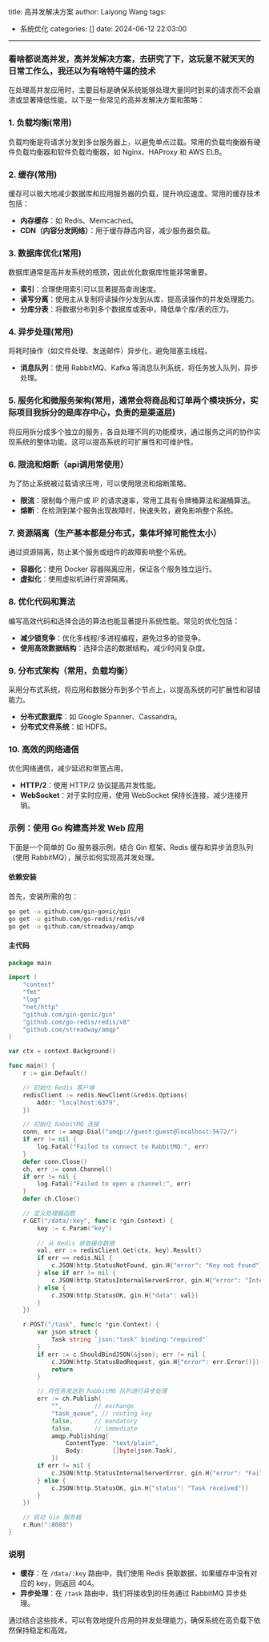 title: 高并发解决方案
author: Laiyong Wang
tags:
  - 系统优化
categories: []
date: 2024-06-12 22:03:00
---
### 看啥都说高并发，高并发解决方案，去研究了下，这玩意不就天天的日常工作么，我还以为有啥特牛逼的技术

在处理高并发应用时，主要目标是确保系统能够处理大量同时到来的请求而不会崩溃或显著降低性能。以下是一些常见的高并发解决方案和策略：

### 1. 负载均衡(常用)
负载均衡是将请求分发到多台服务器上，以避免单点过载。常用的负载均衡器有硬件负载均衡器和软件负载均衡器，如 Nginx、HAProxy 和 AWS ELB。

### 2. 缓存(常用)
缓存可以极大地减少数据库和应用服务器的负载，提升响应速度。常用的缓存技术包括：
- **内存缓存**：如 Redis、Memcached。
- **CDN（内容分发网络）**：用于缓存静态内容，减少服务器负载。

### 3. 数据库优化(常用)
数据库通常是高并发系统的瓶颈，因此优化数据库性能非常重要。
- **索引**：合理使用索引可以显著提高查询速度。
- **读写分离**：使用主从复制将读操作分发到从库，提高读操作的并发处理能力。
- **分库分表**：将数据分布到多个数据库或表中，降低单个库/表的压力。

### 4. 异步处理(常用)
将耗时操作（如文件处理、发送邮件）异步化，避免阻塞主线程。
- **消息队列**：使用 RabbitMQ、Kafka 等消息队列系统，将任务放入队列，异步处理。

### 5. 服务化和微服务架构(常用，通常会将商品和订单两个模块拆分，实际项目我拆分的是库存中心，负责的是渠道层)
将应用拆分成多个独立的服务，各自处理不同的功能模块，通过服务之间的协作实现系统的整体功能。这可以提高系统的可扩展性和可维护性。

### 6. 限流和熔断（api调用常使用）
为了防止系统被过载请求压垮，可以使用限流和熔断策略。
- **限流**：限制每个用户或 IP 的请求速率，常用工具有令牌桶算法和漏桶算法。
- **熔断**：在检测到某个服务出现故障时，快速失败，避免影响整个系统。

### 7. 资源隔离（生产基本都是分布式，集体坏掉可能性太小）
通过资源隔离，防止某个服务或组件的故障影响整个系统。
- **容器化**：使用 Docker 容器隔离应用，保证各个服务独立运行。
- **虚拟化**：使用虚拟机进行资源隔离。

### 8. 优化代码和算法
编写高效代码和选择合适的算法也能显著提升系统性能。常见的优化包括：
- **减少锁竞争**：优化多线程/多进程编程，避免过多的锁竞争。
- **使用高效数据结构**：选择合适的数据结构，减少时间复杂度。

### 9. 分布式架构（常用，负载均衡）
采用分布式系统，将应用和数据分布到多个节点上，以提高系统的可扩展性和容错能力。
- **分布式数据库**：如 Google Spanner、Cassandra。
- **分布式文件系统**：如 HDFS。

### 10. 高效的网络通信
优化网络通信，减少延迟和带宽占用。
- **HTTP/2**：使用 HTTP/2 协议提高并发性能。
- **WebSocket**：对于实时应用，使用 WebSocket 保持长连接，减少连接开销。

### 示例：使用 Go 构建高并发 Web 应用

下面是一个简单的 Go 服务器示例，结合 Gin 框架、Redis 缓存和异步消息队列（使用 RabbitMQ），展示如何实现高并发处理。

#### 依赖安装
首先，安装所需的包：
```bash
go get -u github.com/gin-gonic/gin
go get -u github.com/go-redis/redis/v8
go get -u github.com/streadway/amqp
```

#### 主代码
```go
package main

import (
    "context"
    "fmt"
    "log"
    "net/http"
    "github.com/gin-gonic/gin"
    "github.com/go-redis/redis/v8"
    "github.com/streadway/amqp"
)

var ctx = context.Background()

func main() {
    r := gin.Default()

    // 初始化 Redis 客户端
    redisClient := redis.NewClient(&redis.Options{
        Addr: "localhost:6379",
    })

    // 初始化 RabbitMQ 连接
    conn, err := amqp.Dial("amqp://guest:guest@localhost:5672/")
    if err != nil {
        log.Fatal("Failed to connect to RabbitMQ:", err)
    }
    defer conn.Close()
    ch, err := conn.Channel()
    if err != nil {
        log.Fatal("Failed to open a channel:", err)
    }
    defer ch.Close()

    // 定义处理器函数
    r.GET("/data/:key", func(c *gin.Context) {
        key := c.Param("key")
        
        // 从 Redis 获取缓存数据
        val, err := redisClient.Get(ctx, key).Result()
        if err == redis.Nil {
            c.JSON(http.StatusNotFound, gin.H{"error": "Key not found"})
        } else if err != nil {
            c.JSON(http.StatusInternalServerError, gin.H{"error": "Internal server error"})
        } else {
            c.JSON(http.StatusOK, gin.H{"data": val})
        }
    })

    r.POST("/task", func(c *gin.Context) {
        var json struct {
            Task string `json:"task" binding:"required"`
        }
        if err := c.ShouldBindJSON(&json); err != nil {
            c.JSON(http.StatusBadRequest, gin.H{"error": err.Error()})
            return
        }

        // 将任务发送到 RabbitMQ 队列进行异步处理
        err := ch.Publish(
            "",         // exchange
            "task_queue", // routing key
            false,      // mandatory
            false,      // immediate
            amqp.Publishing{
                ContentType: "text/plain",
                Body:        []byte(json.Task),
            })
        if err != nil {
            c.JSON(http.StatusInternalServerError, gin.H{"error": "Failed to publish a message"})
        } else {
            c.JSON(http.StatusOK, gin.H{"status": "Task received"})
        }
    })

    // 启动 Gin 服务器
    r.Run(":8080")
}
```

### 说明
- **缓存**：在 `/data/:key` 路由中，我们使用 Redis 获取数据，如果缓存中没有对应的 key，则返回 404。
- **异步处理**：在 `/task` 路由中，我们将接收到的任务通过 RabbitMQ 异步处理。

通过结合这些技术，可以有效地提升应用的并发处理能力，确保系统在高负载下依然保持稳定和高效。